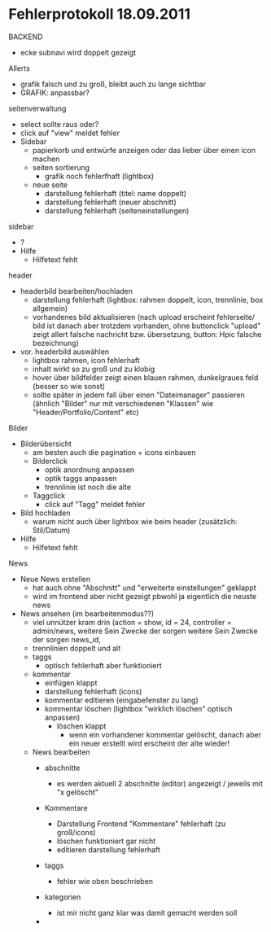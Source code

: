 # Fehlerprotokoll 18.09.2011


BACKEND
   - ecke subnavi wird doppelt gezeigt


Allerts
   - grafik falsch und zu groß, bleibt auch zu lange sichtbar
   - GRAFIK: anpassbar?
   

seitenverwaltung
   - select sollte raus oder?
   - click auf "view" meldet fehler 
   - Sidebar
       - papierkorb und entwürfe anzeigen oder das lieber über einen icon machen
       - seiten sortierung
           - grafik noch fehlerfhaft (lightbox)
       - neue seite
           - darstellung fehlerhaft (titel: name doppelt)
           - darstellung fehlerhaft (neuer abschnitt)
           - darstellung fehlerhaft (seiteneinstellungen)

sidebar
   - ?
   - Hilfe
       - Hilfetext fehlt

header
   - headerbild bearbeiten/hochladen
       - darstellung fehlerhaft (lightbox: rahmen doppelt, icon, trennlinie, box allgemein)
       - vorhandenes bild aktualisieren (nach upload erscheint fehlerseite/ bild ist danach aber trotzdem vorhanden,
           ohne buttonclick "upload" zeigt allert falsche nachricht bzw. übersetzung, button: Hpic falsche                bezeichnung)
   - vor. headerbild auswählen 
       - lightbox rahmen, icon fehlerhaft
       - inhalt wirkt so zu groß und zu klobig
       - hover über bildfelder zeigt einen blauen rahmen, dunkelgraues feld (besser so wie sonst)
       - sollte später in jedem fall über einen "Dateimanager" passieren (ähnlich "Bilder" nur mit 
           verschiedenen "Klassen" wie "Header/Portfolio/Content" etc)


Bilder
   - Bilderübersicht
       - am besten auch die pagination + icons einbauen
       - Bilderclick
           - optik anordnung anpassen 
           - optik taggs anpassen
           - trennlinie ist noch die alte
       - Taggclick
           - click auf "Tagg" meldet fehler 
   - Bild hochladen
       - warum nicht auch über lightbox wie beim header (zusätzlich: Stil/Datum)
   - Hilfe
       - Hilfetext fehlt

News
   - Neue News erstellen
       - hat auch ohne "Abschnitt" und "erweiterte einstellungen" geklappt
       - wird im frontend aber nicht gezeigt pbwohl ja eigentlich die neuste news
   - News ansehen (im bearbeitenmodus??)
       - viel unnützer kram drin (action = show, id = 24, controller = admin/news, weitere Sein Zwecke der sorgen            weitere Sein Zwecke der sorgen news_id, 
       - trennlinien doppelt und alt
       - taggs 
           - optisch fehlerhaft aber funktioniert
       - kommentar
           - einfügen klappt 
           - darstellung fehlerhaft (icons)
           - kommentar editieren (eingabefenster zu lang)
           - kommentar löschen (lightbox "wirklich löschen" optisch anpassen)
               - löschen klappt
                   - wenn ein vorhandener kommentar gelöscht, danach aber ein neuer erstellt wird                        erscheint der alte wieder!
       - News bearbeiten
           - abschnitte
               - es werden aktuell 2 abschnitte (editor) angezeigt / jeweils mit "x gelöscht"
           - Kommentare
               - Darstellung Frontend "Kommentare" fehlerhaft (zu groß/icons) 
               - löschen funktioniert gar nicht
               - editieren darstellung fehlerhaft
           - taggs
               - fehler wie oben beschrieben

           - kategorien
               - ist mir nicht ganz klar was damit gemacht werden soll
           -